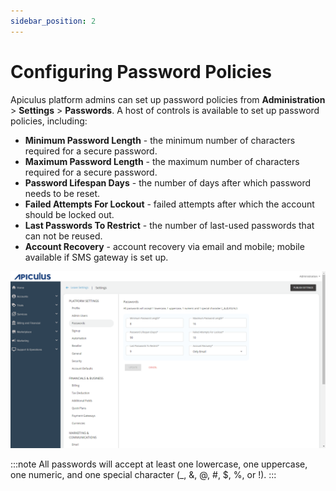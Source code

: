 ```yaml
---
sidebar_position: 2
---
```

# Configuring Password Policies
Apiculus platform admins can set up password policies from **Administration** > **Settings** >  **Passwords**. A host of controls is available to set up password policies, including:

- **Minimum Password Length** - the minimum number of characters required for a secure password.
- **Maximum Password Length** - the maximum number of characters required for a secure password.
- **Password Lifespan Days** - the number of days after which password needs to be reset.
- **Failed Attempts For Lockout** - failed attempts after which the account should be locked out.
- **Last Passwords To Restrict** - the number of last-used passwords that can not be reused.
- **Account Recovery** - account recovery via email and mobile; mobile available if SMS gateway is set up.

![PasswordPolicies.png](img/PasswordPolicies.png)

:::note 
All passwords will accept at least one lowercase, one uppercase, one numeric, and one special character (_, &, @, #, $, %, or !).
:::




